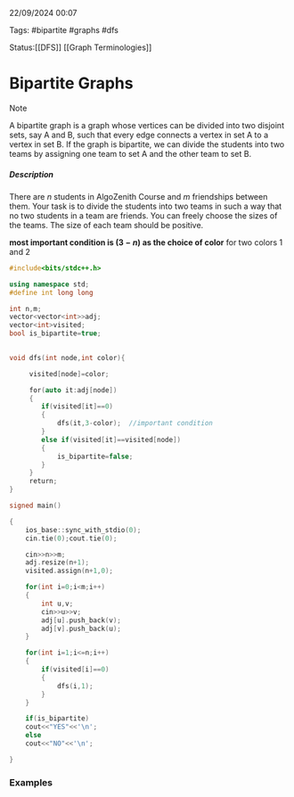 22/09/2024 00:07

Tags: #bipartite #graphs #dfs 

Status:[[DFS]] [[Graph Terminologies]]

# Bipartite Graphs

>[!note]
>A bipartite graph is a graph whose vertices can be divided into two disjoint sets, say A and B, such that every edge connects a vertex in set A to a vertex in set B. If the graph is bipartite, we can divide the students into two teams by assigning one team to set A and the other team to set B.

##### Description

There are _n_ students in AlgoZenith Course and _m_ friendships between them. Your task is to divide the students into two teams in such a way that no two students in a team are friends. You can freely choose the sizes of the teams. The size of each team should be positive.

**most important condition is $(3-n)$ as the choice of color**  for two colors 1 and 2

```cpp
#include<bits/stdc++.h>

using namespace std;
#define int long long

int n,m;
vector<vector<int>>adj;
vector<int>visited;
bool is_bipartite=true;

  
void dfs(int node,int color){

     visited[node]=color;

     for(auto it:adj[node])
     {
        if(visited[it]==0)
        {
            dfs(it,3-color);  //important condition
        }
        else if(visited[it]==visited[node])
        {
            is_bipartite=false;
        }
     }
     return;
}

signed main()

{
    ios_base::sync_with_stdio(0);
    cin.tie(0);cout.tie(0);

    cin>>n>>m;
    adj.resize(n+1);
    visited.assign(n+1,0);

    for(int i=0;i<m;i++)
    {
        int u,v;
        cin>>u>>v;
        adj[u].push_back(v);
        adj[v].push_back(u);
    }

    for(int i=1;i<=n;i++)
    {
        if(visited[i]==0)
        {
            dfs(i,1);
        }
    }

    if(is_bipartite)
    cout<<"YES"<<'\n';
    else
    cout<<"NO"<<'\n';

}
```


### Examples